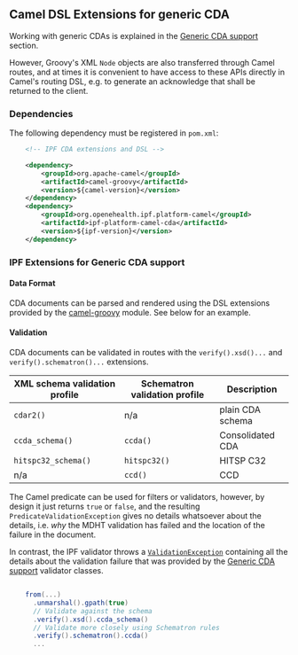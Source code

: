 ## Camel DSL Extensions for generic CDA

Working with generic CDAs is explained in the [Generic CDA support] section.

However, Groovy's XML `Node` objects are also transferred through Camel routes, and at times it is convenient
to have access to these APIs directly in Camel's routing DSL, e.g. to generate an acknowledge that shall be returned to
the client.


### Dependencies

The following dependency must be registered in `pom.xml`:

```xml
    <!-- IPF CDA extensions and DSL -->

    <dependency>
        <groupId>org.apache-camel</groupId>
        <artifactId>camel-groovy</artifactId>
        <version>${camel-version}</version>
    </dependency>
    <dependency>
        <groupId>org.openehealth.ipf.platform-camel</groupId>
        <artifactId>ipf-platform-camel-cda</artifactId>
        <version>${ipf-version}</version>
    </dependency>
```


### IPF Extensions for Generic CDA support

#### Data Format

CDA documents can be parsed and rendered using the DSL extensions provided by the [camel-groovy] module. See below for
an example.

#### Validation

CDA documents can be validated in routes with the `verify().xsd()...` and `verify().schematron()...` extensions.

| XML schema validation profile | Schematron validation profile | Description
|-------------------------------|-------------------------------|-----------------------
| `cdar2()`                     | n/a                           | plain CDA schema
| `ccda_schema()`               | `ccda()`                      | Consolidated CDA
| `hitspc32_schema()`           | `hitspc32()`                  | HITSP C32
| n/a                           | `ccd()`                       | CCD

The Camel predicate can be used for filters or validators, however, by design it just returns `true` or `false`, and the
resulting `PredicateValidationException` gives no details whatsoever about the details, i.e. *why* the MDHT validation has
failed and the location of the failure in the document.

In contrast, the IPF validator throws a [`ValidationException`](../apidocs/org/openehealth/ipf/commons/core/modules/api/ValidationException.html)
containing all the details about the validation failure that was provided by the [Generic CDA support] validator classes.

```groovy

    from(...)
      .unmarshal().gpath(true)
      // Validate against the schema
      .verify().xsd().ccda_schema()
      // Validate more closely using Schematron rules
      .verify().schematron().ccda()
      ...

```

[Generic CDA support]: ../ipf-modules-cda-core/index.html
[camel-groovy]: http://camel.apache.org/groovy-dsl.html